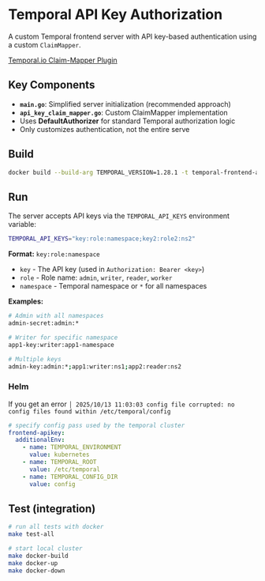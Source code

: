 # Temporal API Key Authorization

A custom Temporal frontend server with API key-based authentication using a custom `ClaimMapper`.

[Temporal.io Claim-Mapper Plugin](https://docs.temporal.io/self-hosted-guide/security#claim-mapper)

## Key Components

- **`main.go`**: Simplified server initialization (recommended approach)
- **`api_key_claim_mapper.go`**: Custom ClaimMapper implementation
- Uses **DefaultAuthorizer** for standard Temporal authorization logic
- Only customizes authentication, not the entire serve

## Build

```bash
docker build --build-arg TEMPORAL_VERSION=1.28.1 -t temporal-frontend-apikey:1.28.1 .
```

## Run

The server accepts API keys via the `TEMPORAL_API_KEYS` environment variable:

```bash
TEMPORAL_API_KEYS="key:role:namespace;key2:role2:ns2"
```

**Format:** `key:role:namespace`

- `key` - The API key (used in `Authorization: Bearer <key>`)
- `role` - Role name: `admin`, `writer`, `reader`, `worker`
- `namespace` - Temporal namespace or `*` for all namespaces

**Examples:**

```bash
# Admin with all namespaces
admin-secret:admin:*

# Writer for specific namespace
app1-key:writer:app1-namespace

# Multiple keys
admin-key:admin:*;app1:writer:ns1;app2:reader:ns2
```

### Helm

If you get an error `│ 2025/10/13 11:03:03 config file corrupted: no config files found within /etc/temporal/config`

```yaml
# specify config pass used by the temporal cluster
frontend-apikey:
  additionalEnv:
    - name: TEMPORAL_ENVIRONMENT
      value: kubernetes
    - name: TEMPORAL_ROOT
      value: /etc/temporal
    - name: TEMPORAL_CONFIG_DIR
      value: config
```

## Test (integration)

```bash
# run all tests with docker
make test-all

# start local cluster
make docker-build
make docker-up
make docker-down
```

